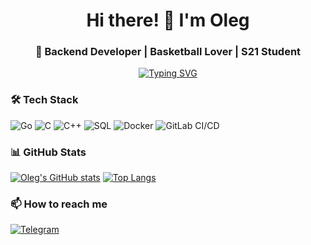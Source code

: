 <h1 align="center">Hi there! 👋 I'm Oleg</h1>
<h3 align="center">🚀 Backend Developer | Basketball Lover | S21 Student</h3>

<p align="center">
  <a href="https://git.io/typing-svg">
    <img src="https://readme-typing-svg.demolab.com?font=Fira+Code&pause=1000&color=22D3F7&center=true&width=435&lines=Turning+coffee+into+code...;Learning+low-level+magic!" alt="Typing SVG" />
  </a>
</p>

### 🛠 Tech Stack
![Go](https://img.shields.io/badge/-Go-00ADD8?logo=go&logoColor=white)
![C](https://img.shields.io/badge/-C-A8B9CC?logo=c&logoColor=black)
![C++](https://img.shields.io/badge/-C++-00599C?logo=c%2B%2B)
![SQL](https://img.shields.io/badge/-SQL-4479A1?logo=postgresql)
![Docker](https://img.shields.io/badge/-Docker-2496ED?logo=docker&logoColor=white)
![GitLab CI/CD](https://img.shields.io/badge/-GitLab%20CI/CD-FCA121?logo=gitlab)

### 📊 GitHub Stats
[![Oleg's GitHub stats](https://github-readme-stats.vercel.app/api?username=OlegrusWR&show_icons=true&theme=radical)](https://github.com/OlegrusWR)
[![Top Langs](https://github-readme-stats.vercel.app/api/top-langs/?username=OlegrusWR&layout=compact&theme=radical)](https://github.com/OlegrusWR)


### 📫 How to reach me
[![Telegram](https://img.shields.io/badge/-Telegram-26A5E4?logo=telegram)](https://web.telegram.org/k/#@hedrachq)
